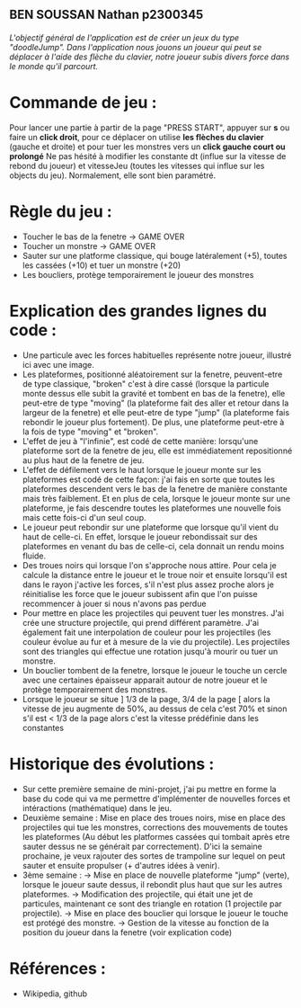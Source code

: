 ## BEN SOUSSAN Nathan p2300345

###### L'objectif général de l'application est de créer un jeux du type "doodleJump". Dans l'application nous jouons un joueur qui peut se déplacer à l'aide des flèche du clavier, notre joueur subis divers force dans le monde qu'il parcourt. 

# Commande de jeu :
Pour lancer une partie à partir de la page "PRESS START", appuyer sur **s** ou faire un **click droit**, pour ce déplacer on utilise **les flèches du clavier** (gauche et droite) et pour tuer les monstres vers un **click gauche court ou prolongé**
Ne pas hésité à modifier les constante dt (influe sur la vitesse de rebond du joueur) et vitesseJeu (toutes les vitesses qui influe sur les objects du jeu). Normalement, elle sont bien paramétré.

# Règle du jeu :
* Toucher le bas de la fenetre -> GAME OVER
* Toucher un monstre -> GAME OVER
* Sauter sur une platforme classique, qui bouge latéralement (+5), toutes les cassées (+10) et tuer un monstre (+20)
* Les boucliers, protège temporairement le joueur des monstres

# Explication des grandes lignes du code :

* Une particule avec les forces habituelles représente notre joueur, illustré ici avec une image.
* Les plateformes, positionné aléatoirement sur la fenetre, peuvent-etre de type classique, "broken" c'est à dire cassé (lorsque la particule monte dessus elle subit la gravité et tombent en bas de la fenetre), elle peut-etre de type "moving" (la plateforme fait des aller et retour dans la largeur de la fenetre) et elle peut-etre de type "jump" (la plateforme fais rebondir le joueur plus fortement). De plus, une plateforme peut-etre à la fois de type "moving" et "broken".
* L'effet de jeu à "l'infinie", est codé de cette manière: lorsqu'une plateforme sort de la fenetre de jeu, elle est immédiatement repositionné au plus haut de la fenetre de jeu.
* L'effet de défilement vers le haut lorsque le joueur monte sur les plateformes est codé de cette façon: j'ai fais en sorte que toutes les plateformes descendent vers le bas de la fenetre de manière constante mais très faiblement. Et en plus de cela, lorsque le joueur monte sur une plateforme, je fais descendre toutes les plateformes une nouvelle fois mais cette fois-ci d'un seul coup.
* Le joueur peut rebondir sur une plateforme que lorsque qu'il vient du haut de celle-ci. En effet, lorsque le joueur rebondissait sur des plateformes en venant du bas de celle-ci, cela donnait un rendu moins fluide.
* Des troues noirs qui lorsque l'on s'approche nous attire. Pour cela je calcule la distance entre le joueur et le troue noir et ensuite lorsqu'il est dans le rayon j'active les forces, s'il n'est plus assez proche alors je réinitialise les force que le joueur subissent afin que l'on puisse recommencer à jouer si nous n'avons pas perdue
* Pour mettre en place les projectiles qui peuvent tuer les monstres. J'ai crée une structure projectile, qui prend différent paramètre. J'ai également fait une interpolation de couleur pour les projectiles (les couleur évolue au fur et à mesure de la vie du projectile). Les projectiles sont des triangles qui effectue une rotation jusqu'à mourir ou tuer un monstre.
* Un bouclier tombent de la fenetre, lorsque le joueur le touche un cercle avec une certaines épaisseur apparait autour de notre joueur et le protège temporairement des monstres.
* Lorsque le joueur se situe ] 1/3 de la page, 3/4 de la page [ alors la vitesse de jeu augmente de 50%, au dessus de cela c'est 70% et sinon s'il est < 1/3 de la page alors c'est la vitesse prédéfinie dans les constantes

# Historique des évolutions :

* Sur cette première semaine de mini-projet, j'ai pu mettre en forme la base du code qui va me permettre d'implémenter de nouvelles forces et intéractions (mathématique) dans le jeu.
* Deuxième semaine : Mise en place des troues noirs, mise en place des projectiles qui tue les monstres, corrections des mouvements de toutes les plateformes (Au début les platformes cassées qui tombait après etre sauter dessus ne se générait par correctement). D'ici la semaine prochaine, je veux rajouter des sortes de trampoline sur lequel on peut sauter et ensuite propulser (+ d'autres idées à venir).
* 3ème semaine : -> Mise en place de nouvelle plateforme "jump" (verte), lorsque le joueur saute dessus, il rebondit plus haut que sur les autres plateformes. -> Modification des projectile, qui était une jet de particules, maintenant ce sont des triangle en rotation (1 projectile par projectile). -> Mise en place des bouclier qui lorsque le joueur le touche est protégé des monstre. -> Gestion de la vitesse au fonction de la position du joueur dans la fenetre (voir explication code)

# Références : 

* Wikipedia, github 
